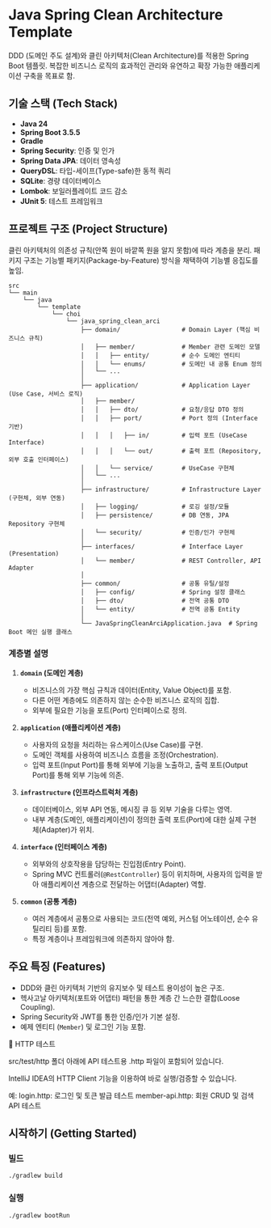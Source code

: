 # Java Spring Clean Architecture Template

DDD (도메인 주도 설계)와 클린 아키텍처(Clean Architecture)를 적용한 Spring Boot 템플릿.
복잡한 비즈니스 로직의 효과적인 관리와 유연하고 확장 가능한 애플리케이션 구축을 목표로 함.

## 기술 스택 (Tech Stack)

- **Java 24**
- **Spring Boot 3.5.5**
- **Gradle**
- **Spring Security**: 인증 및 인가
- **Spring Data JPA**: 데이터 영속성
- **QueryDSL**: 타입-세이프(Type-safe)한 동적 쿼리
- **SQLite**: 경량 데이터베이스
- **Lombok**: 보일러플레이트 코드 감소
- **JUnit 5**: 테스트 프레임워크

## 프로젝트 구조 (Project Structure)

클린 아키텍처의 의존성 규칙(안쪽 원이 바깥쪽 원을 알지 못함)에 따라 계층을 분리.
패키지 구조는 기능별 패키지(Package-by-Feature) 방식을 채택하여 기능별 응집도를 높임.

```
src
└── main
    └── java
        └── template
            └── choi
                └── java_spring_clean_arci
                    ├── domain/                 # Domain Layer (핵심 비즈니스 규칙)
                    │   ├── member/             # Member 관련 도메인 모델
                    │   │   ├── entity/         # 순수 도메인 엔티티
                    │   │   └── enums/          # 도메인 내 공통 Enum 정의
                    │   └── ...                 
                    │
                    ├── application/            # Application Layer (Use Case, 서비스 로직)
                    │   ├── member/
                    │   │   ├── dto/            # 요청/응답 DTO 정의
                    │   │   ├── port/           # Port 정의 (Interface 기반)
                    │   │   │   ├── in/         # 입력 포트 (UseCase Interface)
                    │   │   │   └── out/        # 출력 포트 (Repository, 외부 호출 인터페이스)
                    │   │   └── service/        # UseCase 구현체
                    │   └── ...
                    │
                    ├── infrastructure/         # Infrastructure Layer (구현체, 외부 연동)
                    │   ├── logging/            # 로깅 설정/모듈
                    │   ├── persistence/        # DB 연동, JPA Repository 구현체
                    │   └── security/           # 인증/인가 구현체
                    │
                    ├── interfaces/             # Interface Layer (Presentation)
                    │   └── member/             # REST Controller, API Adapter
                    │
                    ├── common/                 # 공통 유틸/설정
                    │   ├── config/             # Spring 설정 클래스
                    │   ├── dto/                # 전역 공통 DTO
                    │   └── entity/             # 전역 공통 Entity
                    │
                    └── JavaSpringCleanArciApplication.java  # Spring Boot 메인 실행 클래스
```

### 계층별 설명

1.  **`domain` (도메인 계층)**
    -   비즈니스의 가장 핵심 규칙과 데이터(Entity, Value Object)를 포함.
    -   다른 어떤 계층에도 의존하지 않는 순수한 비즈니스 로직의 집합.
    -   외부에 필요한 기능을 포트(Port) 인터페이스로 정의.

2.  **`application` (애플리케이션 계층)**
    -   사용자의 요청을 처리하는 유스케이스(Use Case)를 구현.
    -   도메인 객체를 사용하여 비즈니스 흐름을 조정(Orchestration).
    -   입력 포트(Input Port)를 통해 외부에 기능을 노출하고, 출력 포트(Output Port)를 통해 외부 기능에 의존.

3.  **`infrastructure` (인프라스트럭처 계층)**
    -   데이터베이스, 외부 API 연동, 메시징 큐 등 외부 기술을 다루는 영역.
    -   내부 계층(도메인, 애플리케이션)이 정의한 출력 포트(Port)에 대한 실제 구현체(Adapter)가 위치.

4.  **`interface` (인터페이스 계층)**
    -   외부와의 상호작용을 담당하는 진입점(Entry Point).
    -   Spring MVC 컨트롤러(`@RestController`) 등이 위치하며, 사용자의 입력을 받아 애플리케이션 계층으로 전달하는 어댑터(Adapter) 역할.

5.  **`common` (공통 계층)**
    -   여러 계층에서 공통으로 사용되는 코드(전역 예외, 커스텀 어노테이션, 순수 유틸리티 등)를 포함.
    -   특정 계층이나 프레임워크에 의존하지 않아야 함.

## 주요 특징 (Features)

-   DDD와 클린 아키텍처 기반의 유지보수 및 테스트 용이성이 높은 구조.
-   헥사고날 아키텍처(포트와 어댑터) 패턴을 통한 계층 간 느슨한 결합(Loose Coupling).
-   Spring Security와 JWT를 통한 인증/인가 기본 설정.
-   예제 엔티티 (`Member`) 및 로그인 기능 포함.


🧪 HTTP 테스트

src/test/http 폴더 아래에 API 테스트용 .http 파일이 포함되어 있습니다.

IntelliJ IDEA의 HTTP Client 기능을 이용하여 바로 실행/검증할 수 있습니다.

예:
login.http: 로그인 및 토큰 발급 테스트
member-api.http: 회원 CRUD 및 검색 API 테스트



## 시작하기 (Getting Started)

### 빌드

```bash
./gradlew build
```

### 실행

```bash
./gradlew bootRun
```
